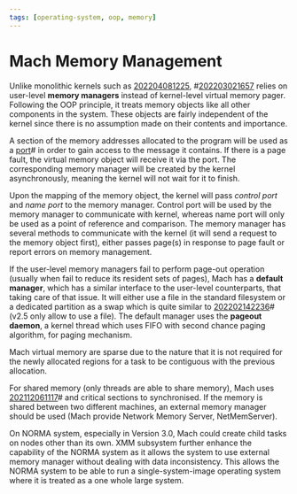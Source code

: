 ```yaml
---
tags: [operating-system, oop, memory]
---
```


# Mach Memory Management

Unlike monolithic kernels such as [202204081225](202204081225.md), #[202203021657](202203021657.md) relies on
user-level **memory managers** instead of kernel-level virtual memory pager.
Following the OOP principle, it treats memory objects like all other components
in the system. These objects are fairly independent of the kernel since there is
no assumption made on their contents and importance.

A section of the memory addresses allocated to the program will be used as a
[port](202204222158.md)# in order to gain access to the message it contains. If
there is a page fault, the virtual memory object will receive it via the port.
The corresponding memory manager will be created by the kernel asynchronously,
meaning the kernel will not wait for it to finish.

Upon the mapping of the memory object, the kernel will pass *control port* and
*name port* to the memory manager. Control port will be used by the memory
manager to communicate with kernel, whereas name port will only be used as a
point of reference and comparison. The memory manager has several methods to
communicate with the kernel (it will send a request to the memory object first),
either passes page(s) in response to page fault or report errors on memory
management.

If the user-level memory managers fail to perform page-out operation (usually
when fail to reduce its resident sets of pages), Mach has a **default manager**,
which has a similar interface to the user-level counterparts, that taking care
of that issue. It will either use a file in the standard filesystem or a
dedicated partition as a swap which is quite similar to [202202142236](202202142236.md)# (v2.5
only allow to use a file). The default manager uses the **pageout daemon**, a
kernel thread which uses FIFO with second chance paging algorithm, for paging
mechanism.

Mach virtual memory are sparse due to the nature that it is not required for the
newly allocated regions for a task to be contiguous with the previous
allocation.

For shared memory (only threads are able to share memory), Mach uses
[202112061117](202112061117.md)# and critical sections to synchronised. If the memory is shared
between two different machines, an external memory manager should be used (Mach
provide Network Memory Server, NetMemServer).

On NORMA system, especially in Version 3.0, Mach could create child tasks on
nodes other than its own. XMM subsystem further enhance the capability of the
NORMA system as it allows the system to use external memory manager without
dealing with data inconsistency. This allows the NORMA system to be able to run
a single-system-image operating system where it is treated as a one whole large
system. 
